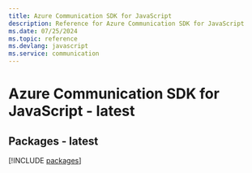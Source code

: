 ```yaml
---
title: Azure Communication SDK for JavaScript
description: Reference for Azure Communication SDK for JavaScript
ms.date: 07/25/2024
ms.topic: reference
ms.devlang: javascript
ms.service: communication
---
```

# Azure Communication SDK for JavaScript - latest
## Packages - latest
[!INCLUDE [packages](communication-index.md)]